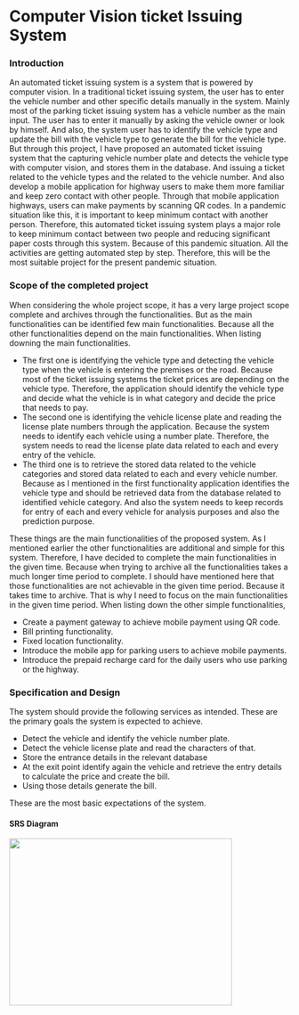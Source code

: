 # Computer Vision ticket Issuing System

### Introduction
An automated ticket issuing system is a system that is powered by computer vision. In a traditional ticket issuing system, the user has to enter the vehicle number and other specific details manually in the system. Mainly most of the parking ticket issuing system has a vehicle number as the main input. The user has to enter it manually by asking the vehicle owner or look by himself. And also, the system user has to identify the vehicle type and update the bill with the vehicle type to generate the bill for the vehicle type. But through this project, I have proposed an automated ticket issuing system that the capturing vehicle number plate and detects the vehicle type with computer vision, and stores them in the database. And issuing a ticket related to the vehicle types and the related to the vehicle number. And also develop a mobile application for highway users to make them more familiar and keep zero contact with other people. Through that mobile application highways, users can make payments by scanning QR codes. In a pandemic situation like this, it is important to keep minimum contact with another person. Therefore, this automated ticket issuing system plays a major role to keep minimum contact between two people and reducing significant paper costs through this system. Because of this pandemic situation. All the activities are getting automated step by step. Therefore, this will be the most suitable project for the present pandemic situation.

### Scope of the completed project
When considering the whole project scope, it has a very large project scope complete and archives through the functionalities. But as the main functionalities can be identified few main functionalities. Because all the other functionalities depend on the main functionalities. When listing downing the main functionalities.
- The first one is identifying the vehicle type and detecting the vehicle type when the vehicle is entering the premises or the road. Because most of the ticket issuing systems the ticket prices are depending on the vehicle type. Therefore, the application should identify the vehicle type and decide what the vehicle is in what category and decide the price that needs to pay.
- The second one is identifying the vehicle license plate and reading the license plate numbers through the application. Because the system needs to identify each vehicle using a number plate. Therefore, the system needs to read the license plate data related to each and every entry of the vehicle.
- The third one is to retrieve the stored data related to the vehicle categories and stored data related to each and every vehicle number. Because as I mentioned in the first functionality application identifies the vehicle type and should be retrieved data from the database related to identified vehicle category. And also the system needs to keep records for entry of each and every vehicle for analysis purposes and also the prediction purpose.

These things are the main functionalities of the proposed system. As I mentioned earlier the other functionalities are additional and simple for this system. Therefore, I have decided to complete the main functionalities in the given time. Because when trying to archive all the functionalities takes a much longer time period to complete. I should have mentioned here that those functionalities are not achievable in the given time period. Because it takes time to archive. That is why I need to focus on the main functionalities in the given time period. When listing down the other simple functionalities,
- Create a payment gateway to achieve mobile payment using QR code.
- Bill printing functionality.
- Fixed location functionality.
- Introduce the mobile app for parking users to achieve mobile payments.
- Introduce the prepaid recharge card for the daily users who use parking or the highway.

### Specification and Design
The system should provide the following services as intended. These are the primary goals the system is expected to achieve.
- Detect the vehicle and identify the vehicle number plate.
- Detect the vehicle license plate and read the characters of that.
- Store the entrance details in the relevant database
- At the exit point identify again the vehicle and retrieve the entry details to calculate the price and create the bill.
- Using those details generate the bill.

These are the most basic expectations of the system.

#### SRS Diagram 
<!-- ![srs diagram](https://user-images.githubusercontent.com/58289018/170037033-b9aaadbe-731b-4b38-9c04-25d3f430cc51.png | width=400) -->
<img src="https://your-image-url.type](https://user-images.githubusercontent.com/58289018/170037033-b9aaadbe-731b-4b38-9c04-25d3f430cc51.png" width="400" height="300">
